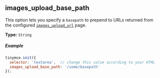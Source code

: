 ## images_upload_base_path

This option lets you specify a `basepath` to prepend to URLs returned from the configured [`images_upload_url`](#images_upload_url) page.

**Type:** `String`

##### Example

```js
tinymce.init({
  selector: 'textarea',  // change this value according to your HTML
  images_upload_base_path: '/some/basepath'
});
```
